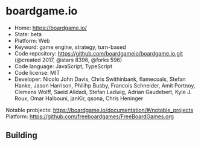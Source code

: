 # boardgame.io

- Home: https://boardgame.io/
- State: beta
- Platform: Web
- Keyword: game engine, strategy, turn-based
- Code repository: https://github.com/boardgameio/boardgame.io.git (@created 2017, @stars 8396, @forks 596)
- Code language: JavaScript, TypeScript
- Code license: MIT
- Developer: Nicolo John Davis, Chris Swithinbank, flamecoals, Stefan Hanke, Jason Harrison, Philihp Busby, Francois Schneider, Amit Portnoy, Clemens Wolff, Saeid Alidadi, Stefan Ladwig, Adrian Gaudebert, Kyle J. Roux, Omar Halbouni, janKir, qsona, Chris Heninger

Notable probjects: https://boardgame.io/documentation/#/notable_projects
Platform: https://github.com/freeboardgames/FreeBoardGames.org

## Building


